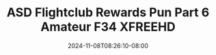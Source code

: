 --- 
title: "ASD Flightclub Rewards  Pun Part 6 Amateur  F34  XFREEHD"
description: "download  video bokep ASD Flightclub Rewards  Pun Part 6 Amateur  F34  XFREEHD doodstream video full new"
date: 2024-11-08T08:26:10-08:00
file_code: "dyao3v3g2yyg"
draft: false
cover: "vqn8uosiwmjk34ua.jpg"
tags: ["ASD", "Flightclub", "Rewards", "Pun", "Part", "Amateur", "XFREEHD", "bokep-indo", "bokep-viral", "bokep-ig"]
length: 1665
fld_id: "1483168"
foldername: "Asian s3x diary flightclub"
categories: ["Asian s3x diary flightclub"]
views: 0
---
